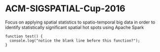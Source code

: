 # ACM-SIGSPATIAL-Cup-2016
Focus on applying spatial statistics to spatio-temporal big data in order to identify statistically significant spatial hot spots using Apache Spark

```
function test() {
  console.log("notice the blank line before this function?");
}
```
